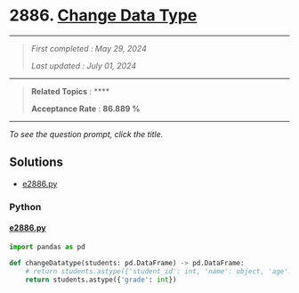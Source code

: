 # 2886. [Change Data Type](<https://leetcode.com/problems/change-data-type>)

------

> *First completed : May 29, 2024*
>
> *Last updated : July 01, 2024*


------

> **Related Topics** : ****
>
> **Acceptance Rate** : **86.889 %**


------

*To see the question prompt, click the title.*

## Solutions

- [e2886.py](<../my-submissions/e2886.py>)
### Python
#### [e2886.py](<../my-submissions/e2886.py>)
```Python
import pandas as pd

def changeDatatype(students: pd.DataFrame) -> pd.DataFrame:
    # return students.astype({'student_id': int, 'name': object, 'age': int, 'grade': int})
    return students.astype({'grade': int})
```


